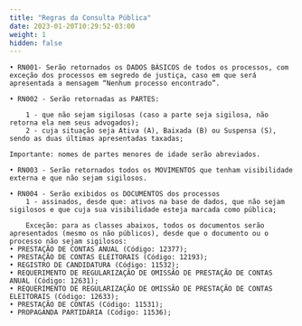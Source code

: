 ```yaml
---
title: "Regras da Consulta Pública"
date: 2023-01-20T10:29:52-03:00
weight: 1
hidden: false
---
```


    • RN001- Serão retornados os DADOS BÁSICOS de todos os processos, com exceção dos processos em segredo de justiça, caso em que será apresentada a mensagem “Nenhum processo encontrado”. 

    • RN002 - Serão retornadas as PARTES:

        1 - que não sejam sigilosas (caso a parte seja sigilosa, não retorna ela nem seus advogados); 
        2 - cuja situação seja Ativa (A), Baixada (B) ou Suspensa (S), sendo as duas últimas apresentadas taxadas;
    
    Importante: nomes de partes menores de idade serão abreviados.

    • RN003 - Serão retornados todos os MOVIMENTOS que tenham visibilidade externa e que não sejam sigilosos.

    • RN004 - Serão exibidos os DOCUMENTOS dos processos
        1 - assinados, desde que: ativos na base de dados, que não sejam sigilosos e que cuja sua visibilidade esteja marcada como pública;
        
        Exceção: para as classes abaixos, todos os documentos serão apresentados (mesmo os não públicos), desde que o documento ou o processo não sejam sigilosos:
    • PRESTAÇÃO DE CONTAS ANUAL (Código: 12377);
    • PRESTAÇÃO DE CONTAS ELEITORAIS (Código: 12193);
    • REGISTRO DE CANDIDATURA (Código: 11532);
    • REQUERIMENTO DE REGULARIZAÇÃO DE OMISSÃO DE PRESTAÇÃO DE CONTAS ANUAL (Código: 12631);
    • REQUERIMENTO DE REGULARIZAÇÃO DE OMISSÃO DE PRESTAÇÃO DE CONTAS ELEITORAIS (Código: 12633);
    • PRESTAÇÃO DE CONTAS (Código: 11531);
    • PROPAGANDA PARTIDÁRIA (Código: 11536);
